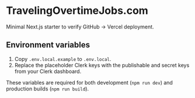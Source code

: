 # TravelingOvertimeJobs.com

Minimal Next.js starter to verify GitHub → Vercel deployment.

## Environment variables

1. Copy `.env.local.example` to `.env.local`.
2. Replace the placeholder Clerk keys with the publishable and secret keys from your Clerk dashboard.

These variables are required for both development (`npm run dev`) and production builds (`npm run build`).

